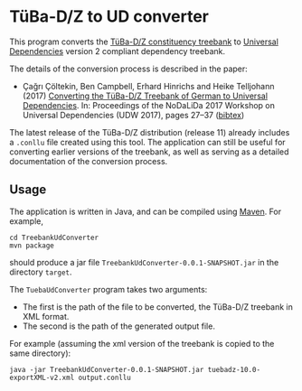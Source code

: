 # TüBa-D/Z to UD converter

This program converts the
[TüBa-D/Z constituency treebank](http://www.sfs.uni-tuebingen.de/en/ascl/resources/corpora/tueba-dz.html)
to [Universal Dependencies](http://universaldependencies.org/)
version 2 compliant dependency treebank.

The details of the conversion process is described in the paper:

- Çağrı Çöltekin, Ben Campbell, Erhard Hinrichs and Heike Telljohann
  (2017) [Converting the TüBa-D/Z Treebank of German to Universal
  Dependencies](http://www.aclweb.org/anthology/W17-0404).
  In: Proceedings of the NoDaLiDa 2017 Workshop on
  Universal Dependencies (UDW 2017), pages 27–37
  ([bibtex](tueba-to-ud.bib))

The latest release of the TüBa-D/Z distribution (release 11)
already includes a `.conllu` file created using this tool.
The application can still be useful for converting earlier versions of the treebank,
as well as serving as a detailed documentation of the conversion process.

## Usage

The application is written in Java, and can be compiled
using [Maven](https://maven.apache.org/).
For example,
```
cd TreebankUdConverter
mvn package
```
should produce a jar file `TreebankUdConverter-0.0.1-SNAPSHOT.jar`
in the directory `target`.

The `TuebaUdConverter` program takes two arguments:

- The first is the path of the file to be converted, the TüBa-D/Z treebank in XML format.
- The second is the path of the generated output file.

For example (assuming the xml version of the treebank is copied to the same
directory):

```
java -jar TreebankUdConverter-0.0.1-SNAPSHOT.jar tuebadz-10.0-exportXML-v2.xml output.conllu
```
